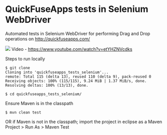 # QuickFuseApps tests in Selenium WebDriver
Automated tests in Selenium WebDriver for performing Drag and Drop operations on http://quickfuseapps.com/


![](./src/main/resources/drag_test.gif)
Video - https://www.youtube.com/watch?v=etYHZNVcdks

Steps to run locally

	
~~~~
$ git clone
Cloning into 'quickfuseapps_tests_selenium'...
remote: Total 115 (delta 13), reused 110 (delta 9), pack-reused 0
Receiving objects: 100% (115/115), 9.24 MiB | 1.37 MiB/s, done.
Resolving deltas: 100% (13/13), done.

$ cd quickfuseapps_tests_selenium/
~~~~
Ensure Maven is in the classpath 

~~~~
$ mvn clean test
~~~~
 
OR if Maven is not in the classpath; import the project in eclipse as a Maven Project > Run As > Maven Test 

